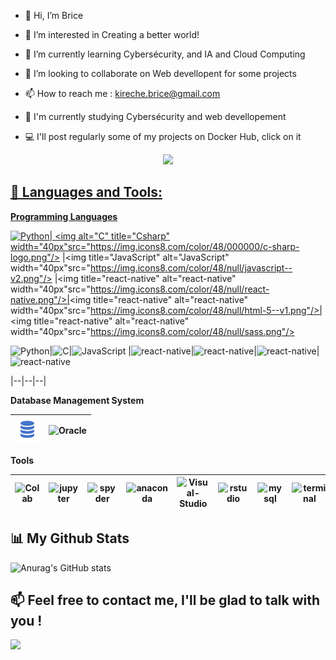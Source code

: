 - 👋 Hi, I’m Brice
- 👀 I’m interested in Creating a better world!
- 🌱 I’m currently learning Cybersécurity, and IA and Cloud Computing
- 💞️ I’m looking to collaborate on Web devellopent for some projects
- 📫 How to reach me : kireche.brice@gmail.com


- 🌱 I'm currently studying Cybersécurity and web devellopement
- 💻 I'll post regularly some of my projects on Docker Hub, click on it


<p align="center">
<a href = "https://hub.docker.com/u/brice123456789"><img src="https://img.icons8.com/color/48/null/docker.png"</a>
</p>



## 🚀 Languages and Tools:

**Programming Languages**

<img title="Python" alt="Python" width="40px" src="https://img.icons8.com/color/48/000000/python--v1.png" />| <img alt="C" title="Csharp" width="40px"src="https://img.icons8.com/color/48/000000/c-sharp-logo.png"/> |<img title="JavaScript" alt="JavaScript" width="40px"src="https://img.icons8.com/color/48/null/javascript--v2.png"/> |<img title="react-native" alt="react-native" width="40px"src="https://img.icons8.com/color/48/null/react-native.png"/>|<img title="react-native" alt="react-native" width="40px"src="https://img.icons8.com/color/48/null/html-5--v1.png"/>|<img title="react-native" alt="react-native" width="40px"src="https://img.icons8.com/color/48/null/sass.png"/>

<img title="Python" alt="Python" width="40px" src="https://img.icons8.com/color/48/000000/python--v1.png" />|<img alt="C" title="Csharp" width="40px" src="https://img.icons8.com/color/48/000000/c-sharp-logo.png">|<img title="JavaScript" alt="JavaScript" width="40px" src="https://img.icons8.com/color/48/null/javascript--v2.png"> |<img title="react-native" alt="react-native" width="40px" src="https://icons8.com/icon/123603/react-native.png"/>|<img title="react-native" alt="react-native" width="40px" src="https://icons8.com/icon/20909/html-5.png">|<img title="react-native" alt="react-native" width="40px" src="https://icons8.com/icon/QBqFNfPPB2Kx/sass.png">|<img title="react-native" alt="react-native" width="40px" src="https://img.icons8.com/color/48/null/sass.png">

|--|--|--|

**Database Management System**

<img title="SQL" alt="SQL" width="40px" src="https://raw.githubusercontent.com/github/explore/master/topics/sql/sql.png">|<img title="Oracle" alt="Oracle" width="40px" src="https://img.icons8.com/color/48/000000/oracle-logo.png">|  
|--|--|

**Tools**

<img title="Colab" alt="Colab" width="40px" src="https://colab.research.google.com/img/colab_favicon_256px.png">|<img title="Jupyter" alt="jupyter" width="40px" src="https://upload.wikimedia.org/wikipedia/commons/thumb/3/38/Jupyter_logo.svg/1200px-Jupyter_logo.svg.png">|<img title="spyder" alt="spyder" width="40px" src="https://img.icons8.com/fluency/48/000000/spyder-ide.png">|<img title="Anaconda" alt="anaconda" width="40px" src="https://upload.wikimedia.org/wikipedia/en/c/cd/Anaconda_Logo.png">|<img title="Visual-Studio" alt="Visual-Studio" width="40px" src="https://img.icons8.com/fluency/48/000000/visual-studio-2019.png">|<img title="Rstudio" alt="rstudio" width="40px" src="https://upload.wikimedia.org/wikipedia/commons/thumb/d/d0/RStudio_logo_flat.svg/1280px-RStudio_logo_flat.svg.png">|<img title="MySQL" alt="mysql" width="40px" src="https://img.icons8.com/color/48/000000/mysql-logo.png">|<img title="Terminal" alt="terminal" width="40px" src="https://upload.wikimedia.org/wikipedia/commons/0/01/Windows_Terminal_Logo_256x256.png">|<img title="microsoft-office" alt="microsoft-office" width="40px" src="https://img.icons8.com/fluency/48/000000/microsoft-office-2019.png">
|--|--|--|--|--|--|--|--|--|

## 📊 My Github Stats

![Anurag's GitHub stats](https://github-readme-stats.vercel.app/api?username=brice789&show_icons=true&theme=tokyonight)

## 📫 Feel free to contact me, I'll be glad to talk with you !

<p align="left">

<a href = "https://www.linkedin.com/in/kireche-brice"><img src="https://img.icons8.com/ios-filled/50/000000/linkedin.png"/></a>

</p>
<!--
**hugodebes/hugodebes** is a ✨ _special_ ✨ repository because its `README.md` (this file) appears on your GitHub profile.

Here are some ideas to get you started:

- 🔭 I’m currently working on ...
- 🌱 I’m currently learning ...
- 👯 I’m looking to collaborate on ...
- 🤔 I’m looking for help with ...
- 💬 Ask me about ...
- 📫 How to reach me: ...
- 😄 Pronouns: ...
- ⚡ Fun fact: ...
-->


<!---
Brice789/Brice789 is a ✨ special ✨ repository because its `README.md` (this file) appears on your GitHub profile.
You can click the Preview link to take a look at your changes.
--->
